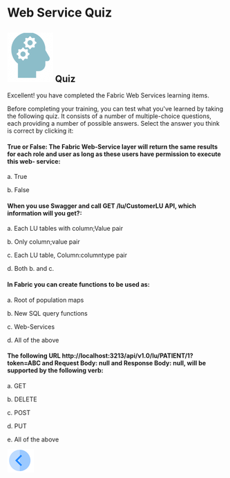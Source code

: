 # Web Service Quiz

## ![](/academy/Training_Level_1/03_fabric_basic_LU/images/Quiz.png) Quiz

Excellent! you have completed the Fabric Web Services learning items.

 Before completing your training, you can test what you've learned by taking the following quiz. It consists of a number of multiple-choice questions, each providing a number of possible answers. Select the answer you think is correct by clicking it:



#### True or False: The Fabric Web-Service layer will return the same results for each role and user as long as these users have permission to execute this web- service:

a. True

 b. False

#### When you use Swagger and call  GET /lu/CustomerLU API, which information will you get?:

a. Each LU tables with column;Value pair

b. Only column;value pair

c. Each LU table, Column:columntype pair

d. Both b. and c.

#### In Fabric you can create functions to be used as:

a. Root of population maps 

b. New SQL query functions

c. Web-Services

 d. All of the above

#### The following URL http://localhost:3213/api/v1.0/lu/PATIENT/1?token=ABC and  Request Body: null and Response Body: null, will be supported by the following verb:

a. GET

b. DELETE

c. POST

d. PUT

e. All of the above 



[![Previous](/articles/images/Previous.png)](/academy/Training_Level_1/06_web_services/04_response_codes_and_verbs.md)

